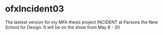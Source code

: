 ofxIncident03
=============

The lastest version for my MFA thesis project INCIDENT at Parsons the New School for Design. It will be on the show from May 8 - 20
